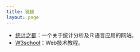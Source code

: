 ```yaml
---
title: 链接
layout: page
---
```


- [统计之都](http://cos.name/ "统计之都")：一个关于统计分析及Ｒ语言应用的网站。
- [W3school](http://www.w3school.com.cn/ "W3school")：Web技术教程。
 


